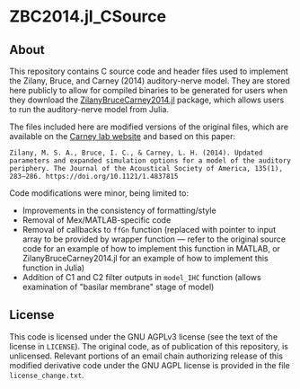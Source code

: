 # ZBC2014.jl_CSource

## About
This repository contains C source code and header files used to implement the Zilany, Bruce, and Carney (2014) auditory-nerve model.
They are stored here publicly to allow for compiled binaries to be generated for users when they download the [ZilanyBruceCarney2014.jl](https://github.com/guestdaniel/ZilanyBruceCarney2014.jl) package, which allows users to run the auditory-nerve model from Julia.

The files included here are modified versions of the original files, which are available on the [Carney lab website](https://www.urmc.rochester.edu/MediaLibraries/URMCMedia/labs/carney-lab/codes/Zilany-2014-Code-and-paper.zip) and based on this paper:

```
Zilany, M. S. A., Bruce, I. C., & Carney, L. H. (2014). Updated parameters and expanded simulation options for a model of the auditory periphery. The Journal of the Acoustical Society of America, 135(1), 283–286. https://doi.org/10.1121/1.4837815
```

Code modifications were minor, being limited to:
  - Improvements in the consistency of formatting/style
  - Removal of Mex/MATLAB-specific code
  - Removal of callbacks to `ffGn` function (replaced with pointer to input array to be provided by wrapper function — refer to the original source code for an example of how to implement this function in MATLAB, or ZilanyBruceCarney2014.jl for an example of how to implement this function in Julia)
  - Addition of C1 and C2 filter outputs in `model_IHC` function (allows examination of "basilar membrane" stage of model)

## License
This code is licensed under the GNU AGPLv3 license (see the text of the license in `LICENSE`).
The original code, as of publication of this repository, is unlicensed.
Relevant portions of an email chain authorizing release of this modified derivative code under the GNU AGPL license is provided in the file `license_change.txt`.